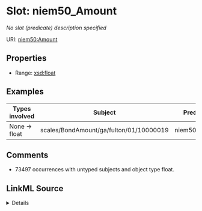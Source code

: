 

# Slot: niem50_Amount


_No slot (predicate) description specified_





URI: [niem50:Amount](http://release.niem.gov/niem/niem-core/5.0/Amount)



<!-- no inheritance hierarchy -->








## Properties

* Range: [xsd:float](http://www.w3.org/2001/XMLSchema#float)






## Examples

| Types involved | Subject | Predicate | Object |
| --- | --- | --- | --- |
| None → float | scales/BondAmount/ga/fulton/01/10000019 | niem50:Amount | 300.0 |


## Comments

* 73497 occurrences with untyped subjects and object type float.



## LinkML Source

<details>

```yaml
name: niem50_Amount
description: No slot (predicate) description specified
comments:
- 73497 occurrences with untyped subjects and object type float.
examples:
- description: None → float
  object:
    example_object: '300.0'
    example_object_type: float
    example_predicate: niem50:Amount
    example_subject: scales/BondAmount/ga/fulton/01/10000019
    example_subject_type: None
from_schema: scales-kg-new
rank: 1000
slot_uri: niem50:Amount
alias: niem50_Amount
range: float

```
</details>